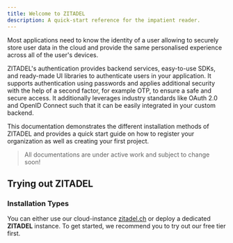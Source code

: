 ```yaml
---
title: Welcome to ZITADEL
description: A quick-start reference for the impatient reader.
---
```


Most applications need to know the identity of a user allowing to securely store user data in the cloud and provide the same personalised experience across all of the user's devices.

ZITADEL's authentication provides backend services, easy-to-use SDKs, and ready-made UI libraries to authenticate users in your application. It supports authentication using passwords and applies additional security with the help of a second factor, for example OTP, to ensure a safe and secure access.
It additionally leverages industry standards like OAuth 2.0 and OpenID Connect such that it can be easily integrated in your custom backend.

This documentation demonstrates the different installation methods of ZITADEL and provides a quick start guide on how to register your organization as well as creating your first project.

> All documentations are under active work and subject to change soon!

## Trying out ZITADEL

### Installation Types

You can either use our cloud-instance [zitadel.ch](https://zitadel.ch) or deploy a dedicated **ZITADEL** instance. To get started, we recommend you to try out our free tier first.
